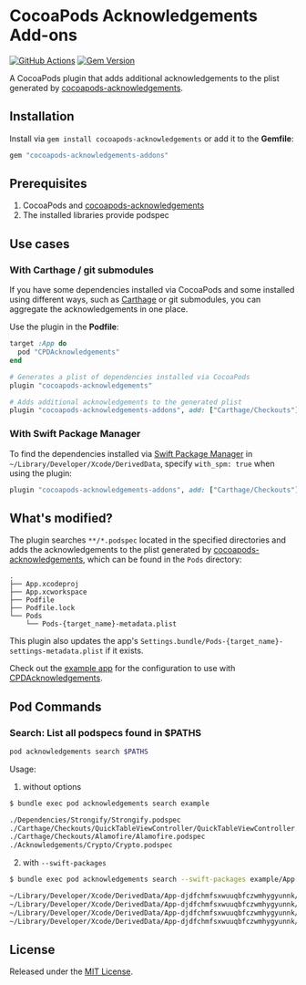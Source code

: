 # CocoaPods Acknowledgements Add-ons

[![GitHub Actions](https://github.com/bcylin/cocoapods-acknowledgements-addons/actions/workflows/run_tests.yml/badge.svg)](https://github.com/bcylin/cocoapods-acknowledgements-addons/actions)
[![Gem Version](https://badge.fury.io/rb/cocoapods-acknowledgements-addons.svg)](https://rubygems.org/gems/cocoapods-acknowledgements-addons)

A CocoaPods plugin that adds additional acknowledgements to the plist generated by [cocoapods-acknowledgements](https://github.com/CocoaPods/cocoapods-acknowledgements).

## Installation

Install via `gem install cocoapods-acknowledgements` or add it to the **Gemfile**:

```rb
gem "cocoapods-acknowledgements-addons"
```

## Prerequisites

1. CocoaPods and [cocoapods-acknowledgements](https://github.com/CocoaPods/cocoapods-acknowledgements)
2. The installed libraries provide podspec

## Use cases

### With Carthage / git submodules

If you have some dependencies installed via CocoaPods and some installed using different ways, such as [Carthage](https://github.com/Carthage/Carthage) or git submodules, you can aggregate the acknowledgements in one place.

Use the plugin in the **Podfile**:

```rb
target :App do
  pod "CPDAcknowledgements"
end

# Generates a plist of dependencies installed via CocoaPods
plugin "cocoapods-acknowledgements"

# Adds additional acknowledgements to the generated plist
plugin "cocoapods-acknowledgements-addons", add: ["Carthage/Checkouts"]
```

### With Swift Package Manager

To find the dependencies installed via [Swift Package Manager](https://developer.apple.com/documentation/xcode/adding_package_dependencies_to_your_app) in `~/Library/Developer/Xcode/DerivedData`, specify `with_spm: true` when using the plugin:

```rb
plugin "cocoapods-acknowledgements-addons", add: ["Carthage/Checkouts"], with_spm: true
```

## What's modified?

The plugin searches `**/*.podspec` located in the specified directories and adds the acknowledgements to the plist generated by [cocoapods-acknowledgements](https://github.com/CocoaPods/cocoapods-acknowledgements), which can be found in the `Pods` directory:

```
.
├── App.xcodeproj
├── App.xcworkspace
├── Podfile
├── Podfile.lock
└── Pods
    └── Pods-{target_name}-metadata.plist
```

This plugin also updates the app's `Settings.bundle/Pods-{target_name}-settings-metadata.plist` if it exists.

Check out the [example app](https://github.com/bcylin/cocoapods-acknowledgements-addons/tree/master/example) for the configuration to use with [CPDAcknowledgements](https://github.com/CocoaPods/CPDAcknowledgements).

## Pod Commands

### Search: List all podspecs found in $PATHS

```sh
pod acknowledgements search $PATHS
```

Usage:

1. without options

```sh
$ bundle exec pod acknowledgements search example

./Dependencies/Strongify/Strongify.podspec
./Carthage/Checkouts/QuickTableViewController/QuickTableViewController.podspec
./Carthage/Checkouts/Alamofire/Alamofire.podspec
./Acknowledgements/Crypto/Crypto.podspec
```

2. with `--swift-packages`

```sh
$ bundle exec pod acknowledgements search --swift-packages example/App.xcodeproj

~/Library/Developer/Xcode/DerivedData/App-djdfchmfsxwuuqbfczwmhygyunnk/SourcePackages/checkouts/CwlCatchException/CwlCatchException.podspec
~/Library/Developer/Xcode/DerivedData/App-djdfchmfsxwuuqbfczwmhygyunnk/SourcePackages/checkouts/Quick/Quick.podspec
~/Library/Developer/Xcode/DerivedData/App-djdfchmfsxwuuqbfczwmhygyunnk/SourcePackages/checkouts/CwlPreconditionTesting/CwlPreconditionTesting.podspec
~/Library/Developer/Xcode/DerivedData/App-djdfchmfsxwuuqbfczwmhygyunnk/SourcePackages/checkouts/Nimble/Nimble.podspec
```

## License

Released under the [MIT License](https://github.com/bcylin/cocoapods-acknowledgements-addons/blob/master/LICENSE).
